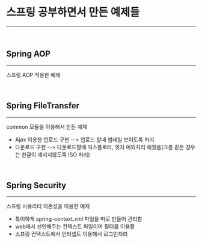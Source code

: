 # 스프링 공부하면서 만든 예제들
---

&nbsp;
&nbsp;
&nbsp;

## Spring AOP
---
  스프링 AOP 적용한 예제



&nbsp;
&nbsp;
&nbsp;

## Spring FileTransfer
---
  common 모듈을 이용해서 만든 예제
  - Ajax 이용한 업로드 구현 --> 업로드 할때 썸네일 보이도록 처리
  - 다운로드 구현 --> 다운로드할때 익스플로러, 엣지 예외처리 해줬음(크롬 같은 경우는 한글이 깨지지않도록 ISO 처리)



&nbsp;
&nbsp;
&nbsp;


## Spring Security
---
  스프링 시큐리티 의존성을 이용한 예제
  - 특이하게 spring-context.xml 파일을 따로 만들어 관리함
  - web에서 선언해주는 컨텍스트 파일이며 필터를 이용함
  - 스프링 컨텍스트에서 인터셉트 이용해서 로그인처리